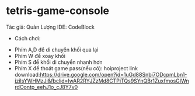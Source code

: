 # tetris-game-console
Tác giả: Quản Lượng
IDE: CodeBlock
- Cách chơi: 
+ Phím A,D để di chuyển khối qua lại
+ Phím W để xoay khối
+ Phím S để khối di chuyển nhanh hơn
+ Phím X để thoát game
pass(nếu có): hoiproject
link download:https://drive.google.com/open?id=1uGd88Snbi7ODcpmLbn1-jziIsYWHMzJi&fbclid=IwAR2RYJZzMd8CTPiTQs9SYnQBr1ZuxfmosGIWnrdOontp_eehJ1o_cJ8Y7v0
